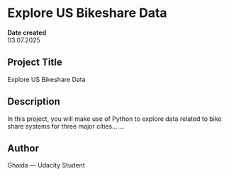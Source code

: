 # Explore US Bikeshare Data

**Date created**  
03.07.2025

## Project Title  
Explore US Bikeshare Data

## Description  
In this project, you will make use of Python to explore data related to bike share systems for three major cities...
...
## Author  
Ghaida — Udacity Student
